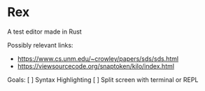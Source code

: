 # Rex
A test editor made in Rust

Possibly relevant links: 
  * https://www.cs.unm.edu/~crowley/papers/sds/sds.html
  * https://viewsourcecode.org/snaptoken/kilo/index.html

Goals:
  [ ] Syntax Highlighting
  [ ] Split screen with terminal or REPL
